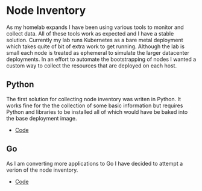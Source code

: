 # Node Inventory
As my homelab expands I have been using various tools to monitor and collect data. All of these tools work as expected
and I have a stable solution. Currently my lab runs Kubernetes as a bare metal deployment which takes quite of bit of
extra work to get running. Although the lab is small each node is treated as ephemeral to simulate the larger datacenter
deployments. In an effort to automate the bootstrapping of nodes I wanted a custom way to collect the resources that are
deployed on each host.

## Python
The first solution for collecting node inventory was writen in Python. It works fine for the the collection of some
basic information but requires Python and libraries to be installed all of which would have be baked into the base
deployment image.

* [Code](python)

## Go
As I am converting more applications to Go I have decided to attempt a verion of the node inventory.

* [Code](go)
